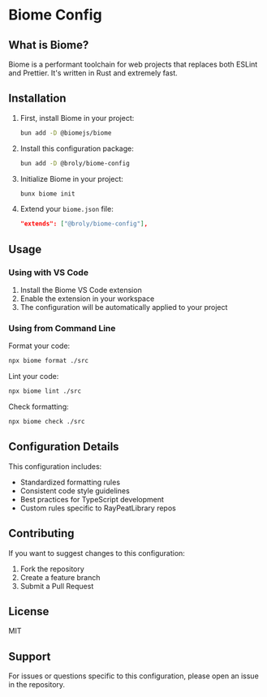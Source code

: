 
# Biome Config

## What is Biome?

Biome is a performant toolchain for web projects that replaces both ESLint and Prettier. It's written in Rust and extremely fast.

## Installation

1. First, install Biome in your project:

    ```bash
    bun add -D @biomejs/biome
    ```

2. Install this configuration package:
   ```bash
   bun add -D @broly/biome-config
   ```

3. Initialize Biome in your project:
    ```bash
    bunx biome init
    ```

4. Extend your `biome.json` file:
    ```json
    "extends": ["@broly/biome-config"],
    ```


## Usage

### Using with VS Code

1. Install the Biome VS Code extension
2. Enable the extension in your workspace
3. The configuration will be automatically applied to your project

### Using from Command Line

Format your code:
```bash
npx biome format ./src
```

Lint your code:
```bash
npx biome lint ./src
```

Check formatting:
```bash
npx biome check ./src
```

## Configuration Details

This configuration includes:

- Standardized formatting rules
- Consistent code style guidelines
- Best practices for TypeScript development
- Custom rules specific to RayPeatLibrary repos

## Contributing

If you want to suggest changes to this configuration:

1. Fork the repository
2. Create a feature branch
3. Submit a Pull Request

## License

MIT

## Support

For issues or questions specific to this configuration, please open an issue in the repository.
